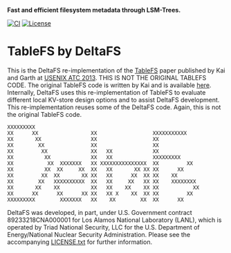 **Fast and efficient filesystem metadata through LSM-Trees.**

[![CI](https://github.com/pdlfs/tablefs/actions/workflows/ci.yml/badge.svg)](https://github.com/pdlfs/tablefs/actions/workflows/ci.yml)
[![License](https://img.shields.io/badge/license-New%20BSD-blue.svg)](LICENSE.txt)

TableFS by DeltaFS
=======

This is the DeltaFS re-implementation of the [TableFS](https://www.usenix.org/system/files/conference/atc13/atc13-ren.pdf) paper published by Kai and Garth at [USENIX ATC 2013](https://www.usenix.org/conference/atc13). THIS IS NOT THE ORIGINAL TABLEFS CODE. The original TableFS code is written by Kai and is available [here](https://www.cs.cmu.edu/~kair/code/tablefs-0.3.tar.gz). Internally, DeltaFS uses this re-implementation of TableFS to evaluate different local KV-store design options and to assist DeltaFS development. This re-implementation reuses some of the DeltaFS code. Again, this is not the original TableFS code.

```
XXXXXXXXX
XX      XX                 XX                  XXXXXXXXXXX
XX       XX                XX                  XX
XX        XX               XX                  XX
XX         XX              XX   XX             XX
XX          XX             XX   XX             XXXXXXXXX
XX           XX  XXXXXXX   XX XXXXXXXXXXXXXXX  XX         XX
XX          XX  XX     XX  XX   XX       XX XX XX      XX
XX         XX  XX       XX XX   XX      XX  XX XX    XX
XX        XX   XXXXXXXXXX  XX   XX     XX   XX XX    XXXXXXXX
XX       XX    XX          XX   XX    XX    XX XX           XX
XX      XX      XX      XX XX   XX X    XX  XX XX         XX
XXXXXXXXX        XXXXXXX   XX    XX        XX  XX      XX
```

DeltaFS was developed, in part, under U.S. Government contract 89233218CNA000001 for Los Alamos National Laboratory (LANL), which is operated by Triad National Security, LLC for the U.S. Department of Energy/National Nuclear Security Administration. Please see the accompanying [LICENSE.txt](LICENSE.txt) for further information.

